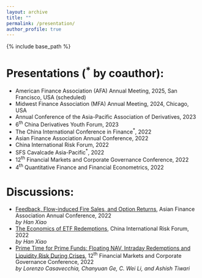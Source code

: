 ```yaml
---
layout: archive
title: ""
permalink: /presentation/
author_profile: true
---
```


{% include base_path %}

Presentations (<sup>*</sup> by coauthor):
======
* American Finance Association (AFA) Annual Meeting, 2025, San Francisco, USA (scheduled)
* Midwest Finance Association (MFA) Annual Meeting, 2024, Chicago, USA 
* Annual Conference of the Asia-Pacific Association of Derivatives, 2023    
* 6<sup>th</sup> China Derivatives Youth Forum, 2023
* The China International Conference in Finance<sup>*</sup>, 2022
* Asian Finance Association Annual Conference, 2022
* China International Risk Forum, 2022
* SFS Cavalcade Asia-Pacific<sup>*</sup>, 2022
* 12<sup>th</sup> Financial Markets and Corporate Governance Conference, 2022
* 4<sup>th</sup> Quantitative Finance and Financial Econometrics, 2022

Discussions:
======
* <u>Feedback, Flow-induced Fire Sales, and Option Returns</u>, Asian Finance Association Annual Conference, 2022  
_by Han Xiao_ 
* <u>The Economics of ETF Redemptions</u>, China International Risk Forum, 2022  
_by Han Xiao_
* <u>Prime Time for Prime Funds: Floating NAV, Intraday Redemptions and Liquidity Risk During Crises</u>, 12<sup>th</sup> Financial Markets and Corporate Governance Conference, 2022  
_by Lorenzo Casavecchia, Chanyuan Ge, C. Wei Li, and Ashish Tiwari_